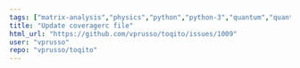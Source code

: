 ```yaml
---
tags: ["matrix-analysis","physics","python","python-3","quantum","quantum-computing","quantum-information","unitaryhack"]
title: "Update coveragerc file"
html_url: "https://github.com/vprusso/toqito/issues/1009"
user: "vprusso"
repo: "vprusso/toqito"
---
```


